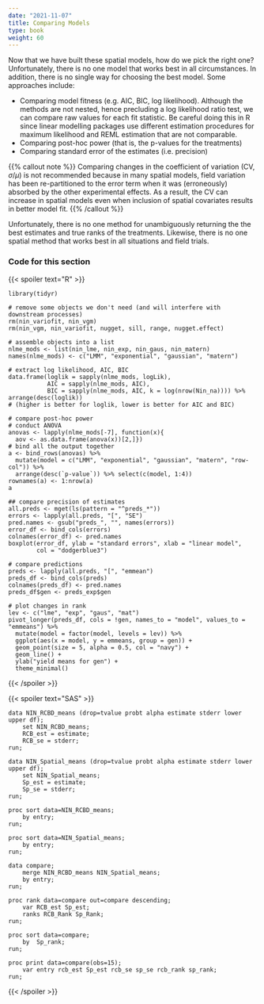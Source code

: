 ```yaml
---
date: "2021-11-07"
title: Comparing Models
type: book
weight: 60
---
```


Now that we have built these spatial models, how do we pick the right one? Unfortunately, there is no one model that works best in all circumstances. In addition, there is no single way for choosing the best model. Some approaches include:

* Comparing model fitness (e.g. AIC, BIC, log likelihood). Although the methods are not nested, hence precluding a log likelihood ratio test, we can compare raw values for each fit statistic. Be careful doing this in R since linear modelling packages use different estimation procedures for maximum likelihood and REML estimation that are not comparable.  
* Comparing post-hoc power (that is, the p-values for the treatments)
* Comparing standard error of the estimates (i.e. precision)

{{% callout note %}}
Comparing changes in the coefficient of variation (CV, $\sigma/\mu$) is not recommended because in many spatial models, field variation has been re-partitioned to the error term when it was (erroneously) absorbed by the other experimental effects. As a result, the CV can increase in spatial models even when inclusion of spatial covariates results in better model fit. 
{{% /callout %}}

Unfortunately, there is no one method for unambiguously returning the the best estimates and true ranks of the treatments. Likewise, there is no one spatial method that works best in all situations and field trials.  

### Code for this section

{{< spoiler text="R" >}}
```
library(tidyr)

# remove some objects we don't need (and will interfere with downstream processes)
rm(nin_variofit, nin_vgm)
rm(nin_vgm, nin_variofit, nugget, sill, range, nugget.effect)

# assemble objects into a list
nlme_mods <- list(nin_lme, nin_exp, nin_gaus, nin_matern)
names(nlme_mods) <- c("LMM", "exponential", "gaussian", "matern")

# extract log likelihood, AIC, BIC
data.frame(loglik = sapply(nlme_mods, logLik),  
           AIC = sapply(nlme_mods, AIC),
           BIC = sapply(nlme_mods, AIC, k = log(nrow(Nin_na)))) %>% arrange(desc(loglik))
# (higher is better for loglik, lower is better for AIC and BIC)

# compare post-hoc power
# conduct ANOVA
anovas <- lapply(nlme_mods[-7], function(x){ 
  aov <- as.data.frame(anova(x))[2,]})
# bind all the output together
a <- bind_rows(anovas) %>% 
  mutate(model = c("LMM", "exponential", "gaussian", "matern", "row-col")) %>% 
  arrange(desc(`p-value`)) %>% select(c(model, 1:4)) 
rownames(a) <- 1:nrow(a)
a

## compare precision of estimates
all.preds <- mget(ls(pattern = "^preds_*"))
errors <- lapply(all.preds, "[", "SE")
pred.names <- gsub("preds_", "", names(errors))
error_df <- bind_cols(errors)
colnames(error_df) <- pred.names
boxplot(error_df, ylab = "standard errors", xlab = "linear model", 
        col = "dodgerblue3")

# compare predictions 
preds <- lapply(all.preds, "[", "emmean")
preds_df <- bind_cols(preds)
colnames(preds_df) <- pred.names
preds_df$gen <- preds_exp$gen

# plot changes in rank
lev <- c("lme", "exp", "gaus", "mat")
pivot_longer(preds_df, cols = !gen, names_to = "model", values_to = "emmeans") %>% 
  mutate(model = factor(model, levels = lev)) %>% 
  ggplot(aes(x = model, y = emmeans, group = gen)) +
  geom_point(size = 5, alpha = 0.5, col = "navy") +
  geom_line() +
  ylab("yield means for gen") + 
  theme_minimal()
``` 
{{< /spoiler >}}

{{< spoiler text="SAS" >}}
```
data NIN_RCBD_means (drop=tvalue probt alpha estimate stderr lower upper df);
	set NIN_RCBD_means;
	RCB_est = estimate;
	RCB_se = stderr;
run;

data NIN_Spatial_means (drop=tvalue probt alpha estimate stderr lower upper df);
	set NIN_Spatial_means;
	Sp_est = estimate;
	Sp_se = stderr;
run;

proc sort data=NIN_RCBD_means;
	by entry;
run;

proc sort data=NIN_Spatial_means;
	by entry;
run;

data compare;
	merge NIN_RCBD_means NIN_Spatial_means;
	by entry;
run;

proc rank data=compare out=compare descending;
	var RCB_est Sp_est;
	ranks RCB_Rank Sp_Rank;
run;

proc sort data=compare;
	by  Sp_rank;
run;

proc print data=compare(obs=15);
	var entry rcb_est Sp_est rcb_se sp_se rcb_rank sp_rank;
run;
``` 
{{< /spoiler >}}
